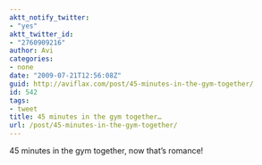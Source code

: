 ```yaml
---
aktt_notify_twitter:
- "yes"
aktt_twitter_id:
- "2760909216"
author: Avi
categories:
- none
date: "2009-07-21T12:56:08Z"
guid: http://aviflax.com/post/45-minutes-in-the-gym-together/
id: 542
tags:
- tweet
title: 45 minutes in the gym together…
url: /post/45-minutes-in-the-gym-together/
---
```

45 minutes in the gym together, now that&#8217;s romance!